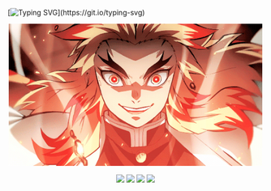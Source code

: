 [![Typing SVG](https://readme-typing-svg.demolab.com?font=impact&weight=500&duration=3000&pause=500&color=923CB8&background=A73AFF00&vCenter=true&width=1000&height=100&lines=Yo!+I+am+R0dss!!;I+like+Cybersec+and+Data;Trying+to+be+a+bug+bounter+xD;That's+It+~)](https://git.io/typing-svg)


<p align="center"><img src="https://github.com/RGLima-dev/RGLima-dev/blob/main/rengoku.gif" width="500"/></p>


<p align="center">
  <img src="https://img.shields.io/badge/Linux-FCC624?style=for-the-badge&logo=linux&logoColor=black" />
  <img src="https://img.shields.io/badge/Go-00ADD8?style=for-the-badge&logo=go&logoColor=white" />
  <img src="https://img.shields.io/badge/Python-3776AB?style=for-the-badge&logo=python&logoColor=white" />
  <img src="https://img.shields.io/badge/Nmap-5A4FCF?style=for-the-badge&logo=nmap&logoColor=white" />
</p>

